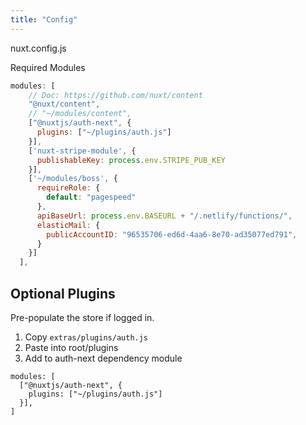 ```yaml
---
title: "Config"
---
```


nuxt.config.js

Required Modules

```js
modules: [
    // Doc: https://github.com/nuxt/content
    "@nuxt/content",
    // "~/modules/content",
    ["@nuxtjs/auth-next", {
      plugins: ["~/plugins/auth.js"]
    }],
    ['nuxt-stripe-module', {
      publishableKey: process.env.STRIPE_PUB_KEY
    }],
    ['~/modules/boss', {
      requireRole: {
        default: "pagespeed"
      },
      apiBaseUrl: process.env.BASEURL + "/.netlify/functions/",
      elasticMail: {
        publicAccountID: "96535706-ed6d-4aa6-8e70-ad35077ed791",
      }
    }]
  ],
```

## Optional Plugins
Pre-populate the store if logged in.

1. Copy `extras/plugins/auth.js`
2. Paste into root/plugins
3. Add to auth-next dependency module
```
modules: [
  ["@nuxtjs/auth-next", {
    plugins: ["~/plugins/auth.js"]
  }],
]
```
